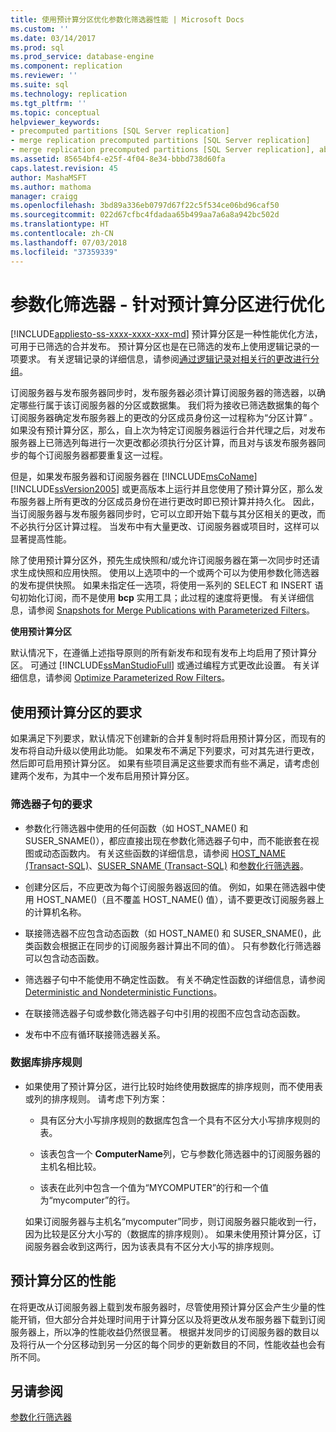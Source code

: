 ```yaml
---
title: 使用预计算分区优化参数化筛选器性能 | Microsoft Docs
ms.custom: ''
ms.date: 03/14/2017
ms.prod: sql
ms.prod_service: database-engine
ms.component: replication
ms.reviewer: ''
ms.suite: sql
ms.technology: replication
ms.tgt_pltfrm: ''
ms.topic: conceptual
helpviewer_keywords:
- precomputed partitions [SQL Server replication]
- merge replication precomputed partitions [SQL Server replication]
- merge replication precomputed partitions [SQL Server replication], about precomputed partitions
ms.assetid: 85654bf4-e25f-4f04-8e34-bbbd738d60fa
caps.latest.revision: 45
author: MashaMSFT
ms.author: mathoma
manager: craigg
ms.openlocfilehash: 3bd89a336eb0797d67f22c5f534ce06bd96caf50
ms.sourcegitcommit: 022d67cfbc4fdadaa65b499aa7a6a8a942bc502d
ms.translationtype: HT
ms.contentlocale: zh-CN
ms.lasthandoff: 07/03/2018
ms.locfileid: "37359339"
---
```

# <a name="parameterized-filters---optimize-for-precomputed-partitions"></a>参数化筛选器 - 针对预计算分区进行优化
[!INCLUDE[appliesto-ss-xxxx-xxxx-xxx-md](../../../includes/appliesto-ss-xxxx-xxxx-xxx-md.md)]
  预计算分区是一种性能优化方法，可用于已筛选的合并发布。 预计算分区也是在已筛选的发布上使用逻辑记录的一项要求。 有关逻辑记录的详细信息，请参阅[通过逻辑记录对相关行的更改进行分组](../../../relational-databases/replication/merge/group-changes-to-related-rows-with-logical-records.md)。  
  
 订阅服务器与发布服务器同步时，发布服务器必须计算订阅服务器的筛选器，以确定哪些行属于该订阅服务器的分区或数据集。 我们将为接收已筛选数据集的每个订阅服务器确定发布服务器上的更改的分区成员身份这一过程称为“分区计算” 。 如果没有预计算分区，那么，自上次为特定订阅服务器运行合并代理之后，对发布服务器上已筛选列每进行一次更改都必须执行分区计算，而且对与该发布服务器同步的每个订阅服务器都要重复这一过程。  
  
 但是，如果发布服务器和订阅服务器在 [!INCLUDE[msCoName](../../../includes/msconame-md.md)] [!INCLUDE[ssVersion2005](../../../includes/ssversion2005-md.md)] 或更高版本上运行并且您使用了预计算分区，那么发布服务器上所有更改的分区成员身份在进行更改时即已预计算并持久化。 因此，当订阅服务器与发布服务器同步时，它可以立即开始下载与其分区相关的更改，而不必执行分区计算过程。 当发布中有大量更改、订阅服务器或项目时，这样可以显著提高性能。  
  
 除了使用预计算分区外，预先生成快照和/或允许订阅服务器在第一次同步时还请求生成快照和应用快照。 使用以上选项中的一个或两个可以为使用参数化筛选器的发布提供快照。 如果未指定任一选项，将使用一系列的 SELECT 和 INSERT 语句初始化订阅，而不是使用 **bcp** 实用工具；此过程的速度将更慢。 有关详细信息，请参阅 [Snapshots for Merge Publications with Parameterized Filters](../../../relational-databases/replication/snapshots-for-merge-publications-with-parameterized-filters.md)。  
  
 **使用预计算分区**  
  
 默认情况下，在遵循上述指导原则的所有新发布和现有发布上均启用了预计算分区。 可通过 [!INCLUDE[ssManStudioFull](../../../includes/ssmanstudiofull-md.md)] 或通过编程方式更改此设置。 有关详细信息，请参阅 [Optimize Parameterized Row Filters](../../../relational-databases/replication/publish/optimize-parameterized-row-filters.md)。  
  
## <a name="requirements-for-using-precomputed-partitions"></a>使用预计算分区的要求  
 如果满足下列要求，默认情况下创建新的合并复制时将启用预计算分区，而现有的发布将自动升级以使用此功能。 如果发布不满足下列要求，可对其先进行更改，然后即可启用预计算分区。 如果有些项目满足这些要求而有些不满足，请考虑创建两个发布，为其中一个发布启用预计算分区。  
  
### <a name="requirements-for-filter-clauses"></a>筛选器子句的要求  
  
-   参数化行筛选器中使用的任何函数（如 HOST_NAME() 和 SUSER_SNAME()），都应直接出现在参数化筛选器子句中，而不能嵌套在视图或动态函数内。 有关这些函数的详细信息，请参阅 [HOST_NAME (Transact-SQL)](../../../t-sql/functions/host-name-transact-sql.md)、[SUSER_SNAME (Transact-SQL)](../../../t-sql/functions/suser-sname-transact-sql.md) 和[参数化行筛选器](../../../relational-databases/replication/merge/parameterized-filters-parameterized-row-filters.md)。  
  
-   创建分区后，不应更改为每个订阅服务器返回的值。 例如，如果在筛选器中使用 HOST_NAME()（且不覆盖 HOST_NAME() 值），请不要更改订阅服务器上的计算机名称。  
  
-   联接筛选器不应包含动态函数（如 HOST_NAME() 和 SUSER_SNAME()，此类函数会根据正在同步的订阅服务器计算出不同的值）。 只有参数化行筛选器可以包含动态函数。  
  
-   筛选器子句中不能使用不确定性函数。 有关不确定性函数的详细信息，请参阅 [Deterministic and Nondeterministic Functions](../../../relational-databases/user-defined-functions/deterministic-and-nondeterministic-functions.md)。  
  
-   在联接筛选器子句或参数化筛选器子句中引用的视图不应包含动态函数。  
  
-   发布中不应有循环联接筛选器关系。  
  
### <a name="database-collation"></a>数据库排序规则  
  
-   如果使用了预计算分区，进行比较时始终使用数据库的排序规则，而不使用表或列的排序规则。 请考虑下列方案：  
  
    -   具有区分大小写排序规则的数据库包含一个具有不区分大小写排序规则的表。  
  
    -   该表包含一个 **ComputerName**列，它与参数化筛选器中的订阅服务器的主机名相比较。  
  
    -   该表在此列中包含一个值为“MYCOMPUTER”的行和一个值为“mycomputer”的行。  
  
     如果订阅服务器与主机名“mycomputer”同步，则订阅服务器只能收到一行，因为比较是区分大小写的（数据库的排序规则）。 如果未使用预计算分区，订阅服务器会收到这两行，因为该表具有不区分大小写的排序规则。  
  
## <a name="performance-of-precomputed-partitions"></a>预计算分区的性能  
 在将更改从订阅服务器上载到发布服务器时，尽管使用预计算分区会产生少量的性能开销，但大部分合并处理时间用于计算分区以及将更改从发布服务器下载到订阅服务器上，所以净的性能收益仍然很显著。 根据并发同步的订阅服务器的数目以及将行从一个分区移动到另一分区的每个同步的更新数目的不同，性能收益也会有所不同。  
  
## <a name="see-also"></a>另请参阅  
 [参数化行筛选器](../../../relational-databases/replication/merge/parameterized-filters-parameterized-row-filters.md)  
  
  
